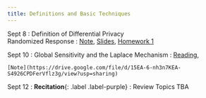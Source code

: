 ```yaml
---
title: Definitions and Basic Techniques
---
```


Sept 8
: Definition of Differential Privacy <br> Randomized Response
  : [Note](https://drive.google.com/file/d/14wzCdLWogOdBtHoJANUsCATexZnN8Yda/view?usp=sharing),
    [Slides](https://drive.google.com/file/d/1v4VWT3C09yfPaWjl_mGi7bvpkozUsk-K/view?usp=sharing),
    [Homework 1](https://www.overleaf.com/read/vwvrrtvrrgfy#92ea35)


Sept 10
: Global Sensitivity and the Laplace Mechanism
  : [Reading](https://www.youtube.com/watch?v=FE9ko2wtyeQ),
   <!-- [Slides](https://drive.google.com/file/d/1lOD3fOnjjLU19Q1CjJ3An9B1-PpDs0AN/view?usp=sharing), -->
    [Note](https://drive.google.com/file/d/15EA-6-nh3n7KEA-S4926CPDFerVflz3g/view?usp=sharing)



Sept 12
: **Recitation**{: .label .label-purple}
  : Review Topics TBA
